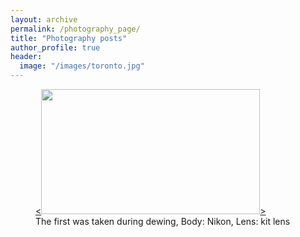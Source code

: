 ```yaml
---
layout: archive
permalink: /photography_page/
title: "Photography posts"
author_profile: true
header:
  image: "/images/toronto.jpg"
---
```




<figure>
    <a href="assets/photgraphy/DSC_0015.jpg"><<img src="{{ site.url }}{{ site.baseurl }}/assets/photgraphy/DSC_0015.jpg" width="350" height="200">></a>
    <figcaption>The first was taken during dewing, Body: Nikon, Lens: kit lens </figcaption>
</figure>

